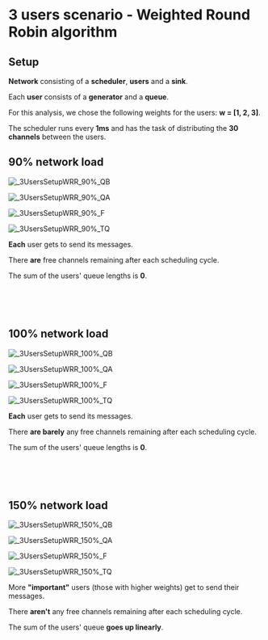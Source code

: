 # 3 users scenario - Weighted Round Robin algorithm

## Setup

**Network** consisting of a **scheduler**, **users** and a **sink**.

Each **user** consists of a **generator** and a **queue**.
  
For this analysis, we chose the following weights for the users: **w = [1, 2, 3]**.

The scheduler runs every **1ms** and has the task of distributing the **30 channels** between the users. 

## 90% network load

![_3UsersSetupWRR_90%_QB](./Network%20load%2090%25/_3UsersSetupWRR_90%25_QB.svg)

![_3UsersSetupWRR_90%_QA](./Network%20load%2090%25/_3UsersSetupWRR_90%25_QA.svg)

![_3UsersSetupWRR_90%_F](./Network%20load%2090%25/_3UsersSetupWRR_90%25_F.svg)

![_3UsersSetupWRR_90%_TQ](./Network%20load%2090%25/_3UsersSetupWRR_90%25_TQ.svg)

**Each** user gets to send its messages. 

There **are** free channels remaining after each scheduling cycle. 

The sum of the users' queue lengths is **0**.

<br/>
<br/>
<br/>

## 100% network load

![_3UsersSetupWRR_100%_QB](./Network%20load%20100%25/_3UsersSetupWRR_100%25_QB.svg)

![_3UsersSetupWRR_100%_QA](./Network%20load%20100%25/_3UsersSetupWRR_100%25_QA.svg)

![_3UsersSetupWRR_100%_F](./Network%20load%20100%25/_3UsersSetupWRR_100%25_F.svg)

![_3UsersSetupWRR_100%_TQ](./Network%20load%20100%25/_3UsersSetupWRR_100%25_TQ.svg)

**Each** user gets to send its messages. 

There **are barely** any free channels remaining after each scheduling cycle. 

The sum of the users' queue lengths is **0**.

<br/>
<br/>
<br/>

## 150% network load

![_3UsersSetupWRR_150%_QB](./Network%20load%20150%25/_3UsersSetupWRR_150%25_QB.svg)

![_3UsersSetupWRR_150%_QA](./Network%20load%20150%25/_3UsersSetupWRR_150%25_QA.svg)

![_3UsersSetupWRR_150%_F](./Network%20load%20150%25/_3UsersSetupWRR_150%25_F.svg)

![_3UsersSetupWRR_150%_TQ](./Network%20load%20150%25/_3UsersSetupWRR_150%25_TQ.svg)

More **"important"** users (those with higher weights) get to send their messages. 

There **aren't** any free channels remaining after each scheduling cycle. 

The sum of the users' queue **goes up linearly**.

<br/>
<br/>
<br/>